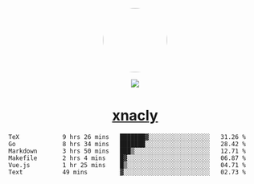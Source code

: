 <p align="center">
  <img style="border-radius: 100px" width="128" height="128" src="https://avatars.githubusercontent.com/u/47723417?v=4"/>
</p>
<p align="center">
  <img src="https://komarev.com/ghpvc/?username=xnacly&&style=flat-square"/>
</p>

<h1 align="center"><a href="https://xnacly.me"> xnacly</a> </h1>

<!--START_SECTION:waka-->

```text
TeX            9 hrs 26 mins   ███████▓░░░░░░░░░░░░░░░░░   31.26 %
Go             8 hrs 34 mins   ███████░░░░░░░░░░░░░░░░░░   28.42 %
Markdown       3 hrs 50 mins   ███▒░░░░░░░░░░░░░░░░░░░░░   12.71 %
Makefile       2 hrs 4 mins    █▓░░░░░░░░░░░░░░░░░░░░░░░   06.87 %
Vue.js         1 hr 25 mins    █▒░░░░░░░░░░░░░░░░░░░░░░░   04.71 %
Text           49 mins         ▓░░░░░░░░░░░░░░░░░░░░░░░░   02.73 %
```

<!--END_SECTION:waka-->
